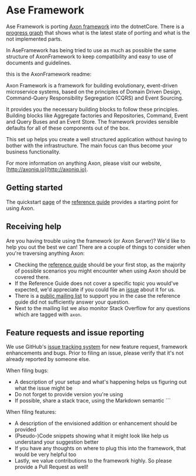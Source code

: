# Ase Framework 

Ase Framework is porting [Axon framework](https://github.com/AxonFramework/AxonFramework) into the dotnetCore. 
There is a [progress graph](./How%20is%20able%20to%20port%20Axon.pdf) that shows what is the latest state of porting and what is the not implemented parts.

In AseFramework has being tried to use as much as possible the same structure of AxonFramework to keep compatibility and easy to use of documents and guidelines.  

this is the AxonFramework readme:

Axon Framework is a framework for building evolutionary, event-driven microservice systems,
 based on the principles of Domain Driven Design, Command-Query Responsibility Segregation (CQRS) and Event Sourcing.

It provides you the necessary building blocks to follow these principles. 
Building blocks like Aggregate factories and Repositories, Command, Event and Query Buses and an Event Store.
The framework provides sensible defaults for all of these components out of the box.

This set up helps you create a well structured application without having to bother with the infrastructure.
The main focus can thus become your business functionality.
  
For more information on anything Axon, please visit our website, [http://axoniq.io](http://axoniq.io).

## Getting started

The quickstart [page](https://docs.axoniq.io/reference-guide/quick-start) of the 
[reference guide](https://docs.axoniq.io) provides a starting point for using Axon.

## Receiving help

Are you having trouble using the framework (or Axon Server)? 
We'd like to help you out the best we can!
There are a couple of things to consider when you're traversing anything Axon:

* Checking the [reference guide](https://docs.axoniq.io) should be your first stop,
 as the majority of possible scenarios you might encounter when using Axon should be covered there.
* If the Reference Guide does not cover a specific topic you would've expected,
 we'd appreciate if you could file an [issue](https://github.com/AxonIQ/reference-guide/issues) about it for us. 
* There is a [public mailing list](https://groups.google.com/forum/#!forum/axonframework) to support you in the case 
 the reference guide did not sufficiently answer your question.
* Next to the mailing list we also monitor Stack Overflow for any questions which are tagged with `axon`.

## Feature requests and issue reporting

We use GitHub's [issue tracking system]((https://github.com/AxonFramework/AxonFramework/issues)) for new feature request,
 framework enhancements and bugs. 
Prior to filing an issue, please verify that it's not already reported by someone else.

When filing bugs:
* A description of your setup and what's happening helps us figuring out what the issue might be
* Do not forget to provide version you're using
* If possible, share a stack trace, using the Markdown semantic ```

When filing features:
* A description of the envisioned addition or enhancement should be provided
* (Pseudo-)Code snippets showing what it might look like help us understand your suggestion better 
* If you have any thoughts on where to plug this into the framework, that would be very helpful too
* Lastly, we value contributions to the framework highly. So please provide a Pull Request as well!
 